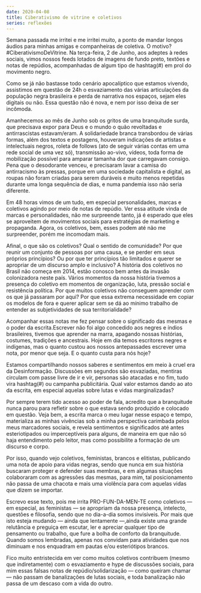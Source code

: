 ```yaml
---
date: 2020-04-08
title: Ciberativismo de vitrine e coletivos
series: reflexões
---
```

Semana passada me irritei e me irritei muito, a ponto de mandar longos áudios para minhas amigas e companheiras de coletiva. O motivo? #CiberativismoDeVitrine.
Na terça-feira, 2 de Junho, aos adeptes à redes sociais, vimos nossos feeds lotados de imagens de fundo preto, textões e notas de repúdios, acompanhadas de algum tipo de hashtag(#) em prol do movimento negro.

Como se já não bastasse todo cenário apocalíptico que estamos vivendo, assistimos em questão de 24h o esvaziamento das várias articulações da população negra brasileira e perda de narrativa nos espaços, sejam eles digitais ou não. Essa questão não é nova, e nem por isso deixa de ser incômoda. 

Amanhecemos ao mês de Junho sob os gritos de uma branquitude surda, que precisava expor para Deus e o mundo o quão revoltadas e antirrascistas estavam/eram. A solidariedade branca transbordou de várias formas, além dos textos e postagens, houveram indicações de artistas e intelectuais negros, roleta de follows (ato de seguir várias contas em uma rede social de uma vez só), transmissão ao-vivo, vídeos, toda forma de mobilização possível para amparar tamanha dor que carregavam consigo.
Pena que o desodorante venceu, e precisaram lavar a camisa do antirracismo às pressas, porque em uma sociedade capitalista e digital, as roupas não foram criadas para serem duráveis e muito menos repetidas durante uma longa sequência de dias, e numa pandemia isso não seria diferente. 

Em 48 horas vimos de um tudo, em especial personalidades, marcas e coletivos agindo por meio de notas de repúdio. Ver essa atitude vinda de marcas e personalidades, não me surpreende tanto, já é esperado que eles se aproveitem de movimentos sociais para estratégias de marketing e propaganda. Agora, os coletivos, bem, esses podem até não me surpreender, porém me incomodam mais.

Afinal, o que são os coletivos? Qual o sentido de comunidade? Por que reunir um conjunto de pessoas por uma causa, e se perder em seus próprios princípios? Ou por que ter princípios tão limitados e querer se apropriar de um discurso amplo e inclusivo? 
A história dos coletivos no Brasil não começa em 2014, estão conosco bem antes da invasão colonizadora neste país. Vários momentos da nossa história tivemos a presença do coletivo em momentos de organização, luta, pressão social e resistência política. Por que muitos coletivos não conseguem aprender com os que já passaram por aqui?
Por que essa extrema necessidade em copiar  os modelos de fora e querer aplicar sem se dá ao mínimo trabalho de entender as subjetividades de sua territorialidade?

Acompanhar essas notas me fez pensar sobre o significado das mesmas e o poder da escrita.Escrever não foi algo concedido aos negres e índios brasileires, tivemos que aprender na marra, apagando nossas histórias, costumes, tradições e ancestrais. Hoje em dia temos escritores negres e indígenas, mas o quanto custou aos nossos antepassades escrever uma nota, por menor que seja. E o quanto custa para nós hoje?

Estamos compartilhando nossos saberes e sentimentos em meio à cruel era da Desinformação. Discussões em segundos são esvaziadas, mentiras circulam com passe livre de ir e vir, personas são atacadas e no fim, tudo vira hashtag(#) ou campanha publicitária. Qual valor estamos dando ao ato da escrita, em especial aquelas sobre lutas e vidas marginalizadas?


Por sempre terem tido acesso ao poder de fala, acredito que a branquitude nunca parou para refletir sobre o que estava sendo produzido e colocado em questão. Veja bem, a escrita marca o meu lugar nesse espaço e tempo, materializa as minhas vivências sob a minha perspectiva carimbada pelos meus marcadores sociais, e revela sentimentos e significados até antes esteriotipados ou imperceptíveis para alguns, de maneira em que não só haja entendimento pelo leitor, mas como possibilite a formação de um discurso e corpo.

Por isso, quando vejo coletivos, feministas, brancos e elitistas, publicando uma nota de apoio para vidas negras, sendo que nunca em sua história buscaram proteger e defender suas membras, e em algumas situações colaboraram com as agressões das mesmas, para mim, tal posicionamento não passa de uma chacota e mais uma violência para com aquelas vidas que dizem se importar. 

Escrevo esse texto, pois me irrita PRO-FUN-DA-MEN-TE como coletivos — em especial, as feministas — se apropriam da nossa presença, intelecto, questões e filosofia, sendo que no dia-a-dia somos invisíveis. Por mais que isto esteja mudando — ainda que lentamente —,ainda existe uma grande relutância e preguiça em escutar, ler e apreciar qualquer tipo de pensamento ou trabalho, que fure a bolha de conforto da branquitude. Quando somos lembradas, apenas nos convidam para atividades que nos diminuam e nos enquadram em pautas e/ou esteriótipos brancos.

Fico muito entristecida em ver como muitos coletivos contribuem (mesmo que indiretamente) com o esvaziamento e hype de discussões sociais, para mim essas falsas notas de repúdio/solidarização — como queiram chamar — não passam de banalizações de lutas sociais, e toda banalização não passa de um descaso com a vida do outro.
